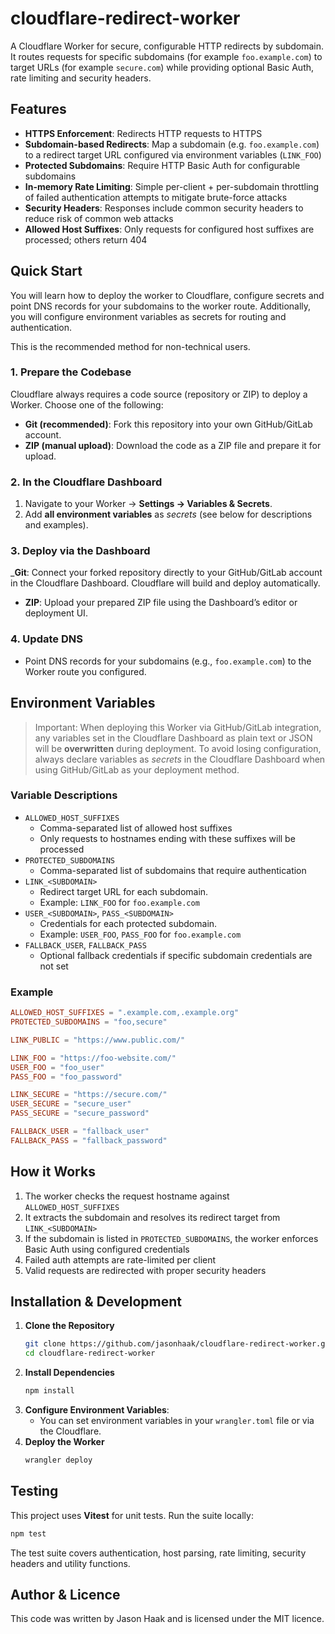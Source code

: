 # cloudflare-redirect-worker
A Cloudflare Worker for secure, configurable HTTP redirects by subdomain. It routes requests for specific subdomains (for example `foo.example.com`) to target URLs (for example `secure.com`) while providing optional Basic Auth, rate limiting and security headers.

## Features
- **HTTPS Enforcement**: Redirects HTTP requests to HTTPS
- **Subdomain-based Redirects**: Map a subdomain (e.g. `foo.example.com`) to a redirect target URL configured via environment variables (`LINK_FOO`)
- **Protected Subdomains**: Require HTTP Basic Auth for configurable subdomains
- **In-memory Rate Limiting**: Simple per-client + per-subdomain throttling of failed authentication attempts to mitigate brute-force attacks
- **Security Headers**: Responses include common security headers to reduce risk of common web attacks
- **Allowed Host Suffixes**: Only requests for configured host suffixes are processed; others return 404

## Quick Start
You will learn how to deploy the worker to Cloudflare, configure secrets and point DNS records for your subdomains to the worker route. Additionally, you will configure environment variables as secrets for routing and authentication.

This is the recommended method for non-technical users.

### 1. Prepare the Codebase
Cloudflare always requires a code source (repository or ZIP) to deploy a Worker. Choose one of the following:
- **Git (recommended)**: Fork this repository into your own GitHub/GitLab account.
- **ZIP (manual upload)**: Download the code as a ZIP file and prepare it for upload.

### 2. In the Cloudflare Dashboard
1. Navigate to your Worker -> **Settings -> Variables & Secrets**.
2. Add **all environment variables** as *secrets* (see below for descriptions and examples).

### 3. Deploy via the Dashboard
_**Git**: Connect your forked repository directly to your GitHub/GitLab account in the Cloudflare Dashboard. Cloudflare will build and deploy automatically.
- **ZIP**: Upload your prepared ZIP file using the Dashboard’s editor or deployment UI.

### 4. Update DNS
- Point DNS records for your subdomains (e.g., `foo.example.com`) to the Worker route you configured.

## Environment Variables
> Important: When deploying this Worker via GitHub/GitLab integration, any variables set in the Cloudflare Dashboard as plain text or JSON will be **overwritten** during deployment. To avoid losing configuration, always declare variables as *secrets* in the Cloudflare Dashboard when using GitHub/GitLab as your deployment method.

### Variable Descriptions
- `ALLOWED_HOST_SUFFIXES`
    - Comma-separated list of allowed host suffixes
    - Only requests to hostnames ending with these suffixes will be processed
- `PROTECTED_SUBDOMAINS`
    - Comma-separated list of subdomains that require authentication
- `LINK_<SUBDOMAIN>`
    - Redirect target URL for each subdomain.
    - Example: `LINK_FOO` for `foo.example.com`
- `USER_<SUBDOMAIN>`, `PASS_<SUBDOMAIN>`
    - Credentials for each protected subdomain.
    - Example: `USER_FOO`, `PASS_FOO` for `foo.example.com`
- `FALLBACK_USER`, `FALLBACK_PASS`
    - Optional fallback credentials if specific subdomain credentials are not set

### Example
```toml
ALLOWED_HOST_SUFFIXES = ".example.com,.example.org"
PROTECTED_SUBDOMAINS = "foo,secure"

LINK_PUBLIC = "https://www.public.com/"

LINK_FOO = "https://foo-website.com/"
USER_FOO = "foo_user"
PASS_FOO = "foo_password"

LINK_SECURE = "https://secure.com/"
USER_SECURE = "secure_user"
PASS_SECURE = "secure_password"

FALLBACK_USER = "fallback_user"
FALLBACK_PASS = "fallback_password"
```

## How it Works
1. The worker checks the request hostname against `ALLOWED_HOST_SUFFIXES`
2. It extracts the subdomain and resolves its redirect target from `LINK_<SUBDOMAIN>`
3. If the subdomain is listed in `PROTECTED_SUBDOMAINS`, the worker enforces Basic Auth using configured credentials
4. Failed auth attempts are rate-limited per client
5. Valid requests are redirected with proper security headers

## Installation & Development
1. **Clone the Repository**
    ```bash
    git clone https://github.com/jasonhaak/cloudflare-redirect-worker.git
    cd cloudflare-redirect-worker
    ```
2. **Install Dependencies**
    ```bash
    npm install
    ```
3. **Configure Environment Variables**:
    - You can set environment variables in your `wrangler.toml` file or via the Cloudflare.
4. **Deploy the Worker**
    ```bash
    wrangler deploy
    ```

## Testing
This project uses **Vitest** for unit tests.
Run the suite locally:

```bash
npm test
```

The test suite covers authentication, host parsing, rate limiting, security headers and utility functions.

## Author & Licence
This code was written by Jason Haak and is licensed under the MIT licence.


